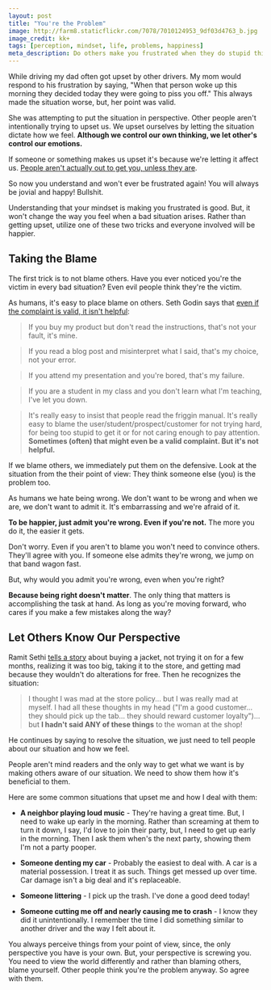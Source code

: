 ```yaml
---
layout: post
title: "You're the Problem"
image: http://farm8.staticflickr.com/7078/7010124953_9df03d4763_b.jpg
image_credit: kk+
tags: [perception, mindset, life, problems, happiness]
meta_description: Do others make you frustrated when they do stupid things? The problem isn't them. It's you and your mindset.
---
```


While driving my dad often got upset by other drivers. My mom would respond to his frustration by saying, "When that person woke up this morning they decided today they were going to piss you off." This always made the situation worse, but, her point was valid.

She was attempting to put the situation in perspective. Other people aren't intentionally trying to upset us. We upset ourselves by letting the situation dictate how we feel. __Although we control our own thinking, we let other's control our emotions.__ 

If someone or something makes us upset it's because we're letting it affect us. [People aren't actually out to get you, unless they are][3]. 

So now you understand and won't ever be frustrated again! You will always be jovial and happy! Bullshit.

Understanding that your mindset is making you frustrated is good. But, it won't change the way you feel when a bad situation arises. Rather than getting upset, utilize one of these two tricks and everyone involved will be happier.

## Taking the Blame
The first trick is to not blame others. Have you ever noticed you're the victim in every bad situation? Even evil people think they're the victim.

As humans, it's easy to place blame on others. Seth Godin says that [even if the complaint is valid, it isn't helpful][2]:

> If you buy my product but don't read the instructions, that's not your fault, it's mine.

> If you read a blog post and misinterpret what I said, that's my choice, not your error.

> If you attend my presentation and you're bored, that's my failure.

> If you are a student in my class and you don't learn what I'm teaching, I've let you down.

> It's really easy to insist that people read the friggin manual. It's really easy to blame the user/student/prospect/customer for not trying hard, for being too stupid to get it or for not caring enough to pay attention. __Sometimes (often) that might even be a valid complaint. But it's not helpful.__

If we blame others, we immediately put them on the defensive. Look at the situation from the their point of view: They think someone else (you) is the problem too.

As humans we hate being wrong. We don't want to be wrong and when we are, we don't want to admit it. It's embarrassing and we're afraid of it.

__To be happier, just admit you're wrong. Even if you're not.__ The more you do it, the easier it gets.

Don't worry. Even if you aren't to blame you won't need to convince others. They'll agree with you. If someone else admits they're wrong, we jump on that band wagon fast.

But, why would you admit you're wrong, even when you're right?

__Because being right doesn't matter__. The only thing that matters is accomplishing the task at hand. As long as you're moving forward, who cares if you make a few mistakes along the way?

## Let Others Know Our Perspective

Ramit Sethi [tells a story][1] about buying a jacket, not trying it on for a few months, realizing it was too big, taking it to the store, and getting mad because they wouldn't do alterations for free. Then he recognizes the situation:

> I thought I was mad at the store policy... but I was really mad at myself. I had all these thoughts in my head ("I'm a good customer... they should pick up the tab... they should reward customer loyalty")... but __I hadn't said ANY of these things__ to the woman at the shop!

He continues by saying to resolve the situation, we just need to tell people about our situation and how we feel. 

People aren't mind readers and the only way to get what we want is by making others aware of our situation. We need to show them how it's beneficial to them.

Here are some common situations that upset me and how I deal with them:

* __A neighbor playing loud music__ - They're having a great time. But, I need to wake up early in the morning. Rather than screaming at them to turn it down, I say, I'd love to join their party, but, I need to get up early in the morning. Then I ask them when's the next party, showing them I'm not a party pooper.

* __Someone denting my car__ - Probably the easiest to deal with. A car is a material possession. I treat it as such. Things get messed up over time. Car damage isn't a big deal and it's replaceable.

* __Someone littering__ - I pick up the trash. I've done a good deed today!

* __Someone cutting me off and nearly causing me to crash__ - I know they did it unintentionally. I remember the time I did something similar to another driver and the way I felt about it.

You always perceive things from your point of view, since, the only perspective you have is your own. But, your perspective is screwing you. You need to view the world differently and rather than blaming others, blame yourself. Other people think you're the problem anyway. So agree with them.

[1]: http://www.iwillteachyoutoberich.com/blog/2013-the-year-of-taking-control
[2]: http://sethgodin.typepad.com/seths_blog/2008/02/the-posture-of.html
[3]: http://www.goodreads.com/quotes/98153-just-because-you-re-paranoid-doesn-t-mean-they-aren-t-after-you





